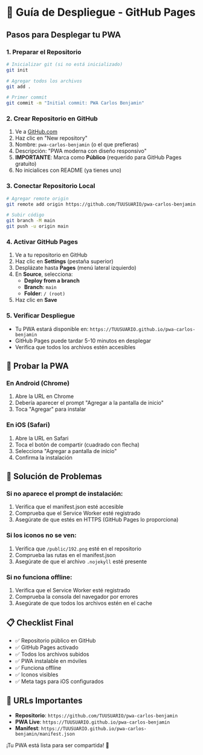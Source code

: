 # 🚀 Guía de Despliegue - GitHub Pages

## Pasos para Desplegar tu PWA

### 1. Preparar el Repositorio
```bash
# Inicializar git (si no está inicializado)
git init

# Agregar todos los archivos
git add .

# Primer commit
git commit -m "Initial commit: PWA Carlos Benjamin"
```

### 2. Crear Repositorio en GitHub
1. Ve a [GitHub.com](https://github.com)
2. Haz clic en "New repository"
3. Nombre: `pwa-carlos-benjamin` (o el que prefieras)
4. Descripción: "PWA moderna con diseño responsivo"
5. **IMPORTANTE**: Marca como **Público** (requerido para GitHub Pages gratuito)
6. No inicialices con README (ya tienes uno)

### 3. Conectar Repositorio Local
```bash
# Agregar remote origin
git remote add origin https://github.com/TUUSUARIO/pwa-carlos-benjamin.git

# Subir código
git branch -M main
git push -u origin main
```

### 4. Activar GitHub Pages
1. Ve a tu repositorio en GitHub
2. Haz clic en **Settings** (pestaña superior)
3. Desplázate hasta **Pages** (menú lateral izquierdo)
4. En **Source**, selecciona:
   - **Deploy from a branch**
   - **Branch**: `main`
   - **Folder**: `/ (root)`
5. Haz clic en **Save**

### 5. Verificar Despliegue
- Tu PWA estará disponible en: `https://TUUSUARIO.github.io/pwa-carlos-benjamin`
- GitHub Pages puede tardar 5-10 minutos en desplegar
- Verifica que todos los archivos estén accesibles

## 📱 Probar la PWA

### En Android (Chrome)
1. Abre la URL en Chrome
2. Debería aparecer el prompt "Agregar a la pantalla de inicio"
3. Toca "Agregar" para instalar

### En iOS (Safari)
1. Abre la URL en Safari
2. Toca el botón de compartir (cuadrado con flecha)
3. Selecciona "Agregar a pantalla de inicio"
4. Confirma la instalación

## 🔧 Solución de Problemas

### Si no aparece el prompt de instalación:
1. Verifica que el manifest.json esté accesible
2. Comprueba que el Service Worker esté registrado
3. Asegúrate de que estés en HTTPS (GitHub Pages lo proporciona)

### Si los iconos no se ven:
1. Verifica que `/public/192.png` esté en el repositorio
2. Comprueba las rutas en el manifest.json
3. Asegúrate de que el archivo `.nojekyll` esté presente

### Si no funciona offline:
1. Verifica que el Service Worker esté registrado
2. Comprueba la consola del navegador por errores
3. Asegúrate de que todos los archivos estén en el cache

## 📋 Checklist Final

- ✅ Repositorio público en GitHub
- ✅ GitHub Pages activado
- ✅ Todos los archivos subidos
- ✅ PWA instalable en móviles
- ✅ Funciona offline
- ✅ Iconos visibles
- ✅ Meta tags para iOS configurados

## 🎯 URLs Importantes

- **Repositorio**: `https://github.com/TUUSUARIO/pwa-carlos-benjamin`
- **PWA Live**: `https://TUUSUARIO.github.io/pwa-carlos-benjamin`
- **Manifest**: `https://TUUSUARIO.github.io/pwa-carlos-benjamin/manifest.json`

¡Tu PWA está lista para ser compartida! 🎉
